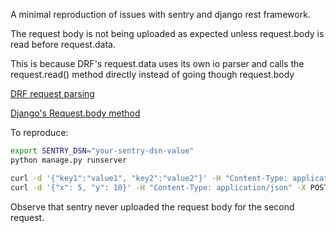 A minimal reproduction of issues with sentry and django rest framework.

The request body is not being uploaded as expected unless request.body is read before request.data.

This is because DRF's request.data uses its own io parser and calls the 
request.read() method directly instead of going though request.body

[DRF request parsing](https://github.com/encode/django-rest-framework/blob/3.9.0/rest_framework/parsers.py#L68)

[Django's Request.body method](https://github.com/django/django/blob/2.1.5/django/http/request.py#L283)

To reproduce:

```bash
export SENTRY_DSN="your-sentry-dsn-value"
python manage.py runserver
```

```bash
curl -d '{"key1":"value1", "key2":"value2"}' -H "Content-Type: application/json" -X POST http://localhost:8000/test/works/
curl -d '{"x": 5, "y": 10}' -H "Content-Type: application/json" -X POST http://localhost:8000/test/broken/
```

Observe that sentry never uploaded the request body for the second request.


